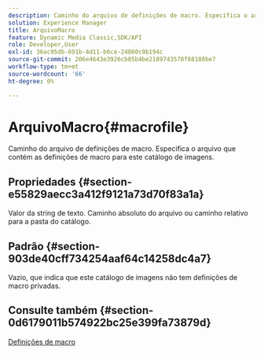 ```yaml
---
description: Caminho do arquivo de definições de macro. Especifica o arquivo que contém as definições de macro para este catálogo de imagens.
solution: Experience Manager
title: ArquivoMacro
feature: Dynamic Media Classic,SDK/API
role: Developer,User
exl-id: 36ac95db-691b-4d11-b6ce-24860c9b194c
source-git-commit: 206e4643e3926cb85b4be2189743578f88180be7
workflow-type: tm+mt
source-wordcount: '66'
ht-degree: 0%

---
```


# ArquivoMacro{#macrofile}

Caminho do arquivo de definições de macro. Especifica o arquivo que contém as definições de macro para este catálogo de imagens.

## Propriedades {#section-e55829aecc3a412f9121a73d70f83a1a}

Valor da string de texto. Caminho absoluto do arquivo ou caminho relativo para a pasta do catálogo.

## Padrão {#section-903de40cff734254aaf64c14258dc4a7}

Vazio, que indica que este catálogo de imagens não tem definições de macro privadas.

## Consulte também {#section-0d6179011b574922bc25e399fa73879d}

[Definições de macro](../../../../../is-api/image-catalog/image-serving-api-ref/c-image-catalog-reference/c-macro-definition-reference/c-macro-definition-reference.md#concept-5ec73f7636c1496fba1e94094e694e79)

